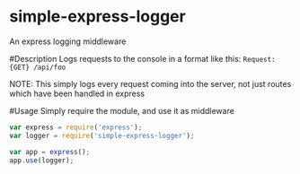# simple-express-logger
An express logging middleware

#Description
Logs requests to the console in a format like this: `Request: {GET} /api/foo`

NOTE: This simply logs every request coming into the server, not just routes which have been handled in express

#Usage
Simply require the module, and use it as middleware
```javascript
var express = require('express');
var logger = require('simple-express-logger');

var app = express();
app.use(logger);
```


